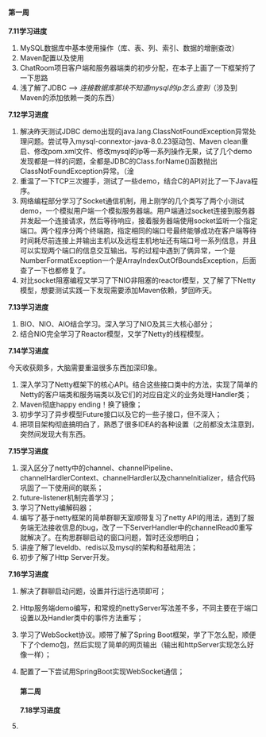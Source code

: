 #### 第一周

**7.11学习进度**

1. MySQL数据库中基本使用操作（库、表、列、索引、数据的增删查改）
2. Maven配置以及使用
3. ChatRoom项目客户端和服务器端类的初步分配，在本子上画了一下框架捋了一下思路
4. 浅了解了JDBC --> *连接数据库那块不知道mysql的ip怎么查到*（涉及到Maven的添加依赖一类的东西）

**7.12学习进度**

1. 解决昨天测试JDBC demo出现的java.lang.ClassNotFoundException异常处理问题。尝试导入mysql-connextor-java-8.0.23驱动包、Maven clean重启、修改pom.xml文件、修改mysql的ip等一系列操作无果，试了几个demo发现都是一样的问题，全都是JDBC的Class.forName()函数抛出ClassNotFoundException异常。（淦
2. 重温了一下TCP三次握手，测试了一些demo，结合C的API对比了一下Java程序。
3. 网络编程部分学习了Socket通信机制，用上刚学的几个类写了两个小测试demo，一个模拟用户端一个模拟服务器端。用户端通过socket连接到服务器并发起一个连接请求，然后等待响应，接着服务器端使用socket监听一个指定端口。两个程序分两个终端跑，指定相同的端口号最终能够成功在客户端等待时间耗尽前连接上并输出主机以及远程主机地址还有端口号一系列信息，并且可以实现两个端口的信息交互输出。写的过程中遇到了俩异常，一个是NumberFormatException一个是ArrayIndexOutOfBoundsException，后面查了一下也都修复了。
4. 对比socket阻塞编程又学习了下NIO非阻塞的reactor模型，又了解了下Netty模型，想要测试实践一下发现需要添加Maven依赖，梦回昨天。

**7.13学习进度**

1. BIO、NIO、AIO结合学习。深入学习了NIO及其三大核心部分；
2. 结合NIO完全学习了Reactor模型，又学了Netty的线程模型。

**7.14学习进度**

今天收获颇多，大脑需要重温很多东西加深印象。

1. 深入学习了Netty框架下的核心API。结合这些接口类中的方法，实现了简单的Netty的客户端类和服务端类以及它们的对应自定义的业务处理Handler类；
2. Maven彻底happy ending！换了镜像；
3. 初步学习了异步模型Future接口以及它的一些子接口，但不深入；
4. 把项目架构彻底搞明白了，熟悉了很多IDEA的各种设置（之前都没太注意到，突然间发现大有东西。

**7.15学习进度**

1. 深入区分了netty中的channel、channelPipeline、channelHardlerContext、channelHardler以及channeInitializer，结合代码巩固了一下使用间的联系；
2. future-listener机制完善学习；
3. 学习了Netty编解码器；
4. 编写了基于netty框架的简单群聊天室顺带复习了netty API的用法，遇到了服务端无法接收信息的bug，改了一下ServerHandler中的channelRead0重写就解决了。在构思群聊启动的窗口问题，暂时还没想明白；
5. 讲座了解了leveldb、redis以及mysql的架构和基础用法；
6. 初步了解了Http Server开发。

**7.16学习进度**

1. 解决了群聊启动问题，设置并行运行选项即可；

2. Http服务端demo编写，和常规的nettyServer写法差不多，不同主要在于端口设置以及Handler类中的事件方法重写；

3. 学习了WebSocket协议。顺带了解了Spring Boot框架，学了下怎么配，顺便下了个demo包，然后实现了简单的网页输出（输出和httpServer实现怎么好像一样）；

4. 配置了一下尝试用SpringBoot实现WebSocket通信；

   #### 第二周

   **7.18学习进度**

1. 
